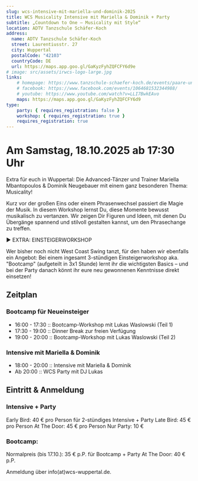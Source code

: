 ```yaml
---
slug: wcs-intensive-mit-mariella-und-dominik-2025
title: WCS Musicality Intensive mit Mariella & Dominik + Party
subtitle: „Countdown to One — Musicality mit Style“
location: ADTV Tanzschule Schäfer-Koch
address:
  name: ADTV Tanzschule Schäfer-Koch
  street: Laurentiusstr. 27
  city: Wuppertal
  postalCode: "42103"
  countryCode: DE
  url: https://maps.app.goo.gl/GaKyzFyhZQFCFY6d9e
# image: src/assets/irwcs-logo-large.jpg
links:
    # homepage: https://www.tanzschule-schaefer-koch.de/events/paare-und-singles/
    # facebook: https://www.facebook.com/events/1064681532344988/
    # youtube: https://www.youtube.com/watch?v=LLI7BwkEAvo
    maps: https://maps.app.goo.gl/GaKyzFyhZQFCFY6d9
type:
    party: { requires_registration: false }
    workshop: { requires_registration: true }
    requires_registration: true
---
```


# Am Samstag, 18.10.2025 ab 17:30 Uhr

Extra für euch in Wuppertal: Die Advanced-Tänzer und Trainer Mariella Mbantopoulos & Dominik Neugebauer mit einem ganz besonderen Thema: Musicality!

Kurz vor der großen Eins oder einem Phrasenwechsel passiert die Magie der Musik.
In diesem Workshop lernst Du, diese Momente bewusst musikalisch zu vertanzen.
Wir zeigen Dir Figuren und Ideen, mit denen Du Übergänge spannend und stilvoll gestalten kannst, um den Phrasechange zu treffen.

▶ EXTRA: EINSTEIGERWORKSHOP

Wer bisher noch nicht West Coast Swing tanzt, für den haben wir ebenfalls ein Angebot:
Bei einem ingesamt 3-stündigen Einsteigerworkshop aka. "Bootcamp" (aufgeteilt in 3x1 Stunde) lernt ihr die wichtigsten Basics
– und bei der Party danach könnt ihr eure neu gewonnenen Kenntnisse direkt einsetzen!

## Zeitplan

### Bootcamp für Neueinsteiger
- 16:00 - 17:30 :: Bootcamp-Workshop mit Lukas Waslowski (Teil 1)
- 17:30 - 19:00 :: Dinner Break zur freien Verfügung
- 19:00 - 20:00 :: Bootcamp-Workshop mit Lukas Waslowski (Teil 2)

### Intensive mit Mariella & Dominik
- 18:00 - 20:00 :: Intensive mit Mariella & Dominik
- Ab 20:00 :: WCS Party mit DJ Lukas

## Eintritt & Anmeldung

### Intensive + Party

Early Bird: 40 € pro Person für 2-stündiges Intensive + Party
Late Bird: 45 € pro Person
At The Door: 45 € pro Person
Nur Party: 10 €

### Bootcamp:

Normalpreis (bis 17.10.): 35 € p.P. für Bootcamp + Party
At The Door: 40 € p.P.


Anmeldung über info(at)wcs-wuppertal.de.
